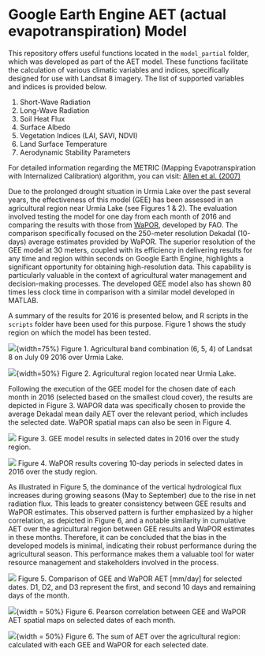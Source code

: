 # Google Earth Engine AET (actual evapotranspiration) Model 

This repository offers useful functions located in the `model_partial` folder, which was developed as part of the AET model. These functions facilitate the calculation of various climatic variables and indices, specifically designed for use with Landsat 8 imagery. The list of supported variables and indices is provided below.  

1. Short-Wave Radiation
2. Long-Wave Radiation
3. Soil Heat Flux
4. Surface Albedo
5. Vegetation Indices (LAI, SAVI, NDVI)
6. Land Surface Temperature
7. Aerodynamic Stability Parameters

For detailed information regarding the METRIC (Mapping Evapotranspiration with Internalized Calibration) algorithm, you can visit: [Allen et al. (2007)](https://www.researchgate.net/publication/228615269_Satellite-Based_Energy_Balance_for_Mapping_Evapotranspiration_With_Internalized_Calibration_METRIC_-_Model#full-text) 

Due to the prolonged drought situation in Urmia Lake over the past several years, the effectiveness of this model (GEE) has been assessed in an agricultural region near Urmia Lake (see Figures 1 & 2). The evaluation involved testing the model for one day from each month of 2016 and comparing the results with those from [WaPOR](https://wapor.apps.fao.org/home/WAPOR_2/1), developed by FAO. The comparison specifically focused on the 250-meter resolution Dekadal (10-days) average estimates provided by WaPOR. The superior resolution of the GEE model at 30 meters, coupled with its efficiency in delivering results for any time and region within seconds on Google Earth Engine, highlights a significant opportunity for obtaining high-resolution data. This capability is particularly valuable in the context of agricultural water management and decision-making processes. The developed GEE model also has shown 80 times less clock time in comparison with a similar model developed in MATLAB.

A summary of the results for 2016 is presented below, and R scripts in the `scripts` folder have been used for this purpose. Figure 1 shows the study region on which the model has been tested. 

![](figures/png/study_region.png){width=75%}
Figure 1. Agricultural band combination (6, 5, 4) of Landsat 8 on July 09 2016 over Urmia Lake.

![](figures/png/agg_region.png){width=50%}
Figure 2. Agricultural region located near Urmia Lake.

Following the execution of the GEE model for the chosen date of each month in 2016 (selected based on the smallest cloud cover), the results are depicted in Figure 3. WAPOR data was specifically chosen to provide the average Dekadal mean daily AET over the relevant period, which includes the selected date. WaPOR spatial maps can also be seen in Figure 4.

![](figures/png/gee_daily_aet.png)
Figure 3. GEE model results in selected dates in 2016 over the study region.

![](figures/png/wapor_mean_dekadal_aet.png)
Figure 4. WaPOR results covering 10-day periods in selected dates in 2016 over the study region.

As illustrated in Figure 5, the dominance of the vertical hydrological flux increases during growing seasons (May to September) due to the rise in net radiation flux. This leads to greater consistency between GEE results and WaPOR estimates. This observed pattern is further emphasized by a higher correlation, as depicted in Figure 6, and a notable similarity in cumulative AET over the agricultural region between GEE results and WaPOR estimates in these months. Therefore, it can be concluded that the bias in the developed models is minimal, indicating their robust performance during the agricultural season. This performance makes them a valuable tool for water resource management and stakeholders involved in the process.

![](figures/png/wapor_vs_gee_resampled_agg_area.png)
Figure 5. Comparison of GEE and WaPOR AET [mm/day] for selected dates. D1, D2, and D3 represent the first, and second 10 days and remaining days of the month.

![](figures/png/wapor_vs_gee_resampled_agg_cor.png){width = 50%}
Figure 6. Pearson correlation between GEE and WaPOR AET spatial maps on selected dates of each month.

![](figures/png/wapor_vs_gee_resampled_agg_sum.png){width = 50%}
Figure 6. The sum of AET over the agricultural region: calculated with each GEE and WaPOR for each selected date.
